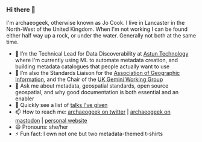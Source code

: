 ### Hi there 👋

<!--
**archaeogeek/archaeogeek** is a ✨ _special_ ✨ repository because its `README.md` (this file) appears on your GitHub profile.-->
I'm archaeogeek, otherwise known as Jo Cook. I live in Lancaster in the North-West of the United Kingdom. When I'm not working I can be found either half way up a rock, or under the water. Generally not both at the same time.

- 🔭 I’m the Technical Lead for Data Discoverability at [Astun Technology](https://astuntechnology.com) where I'm currently using ML to automate metadata creation, and building metadata catalogues that people actually want to use
- 🌱 I’m also the Standards Liaison for the [Association of Geographic Information](https://agi.org.uk), and the Chair of the [UK Gemini Working Group](https://www.agi.org.uk/uk-gemini/)
- 💬 Ask me about metadata, geospatial standards, open source geospatial, and why good documentation is both essential and an enabler
- 📢 Quickly see a list of [talks I've given](https://github.com/search?o=desc&q=user:archaeogeek+topic:talks&s=updated&type=Repositories)
- 📫 How to reach me: [archaeogeek on twitter](https://twitter.com/archaeogeek) | <a rel="me" href="https://mastodon.social/@archaeogeek">archaeogeek on mastodon</a> | [personal website](https://archaeogeek.com)
- 😄 Pronouns: she/her
- ⚡ Fun fact: I own not one but two metadata-themed t-shirts
